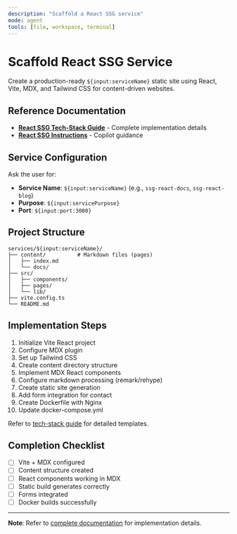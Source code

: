 ```yaml
---
description: "Scaffold a React SSG service"
mode: agent
tools: [file, workspace, terminal]
---
```


# Scaffold React SSG Service

Create a production-ready `${input:serviceName}` static site using React, Vite, MDX, and Tailwind CSS for content-driven websites.

## Reference Documentation

- **[React SSG Tech-Stack Guide](../../../../docs/tech-stacks/ssg/react.md)** - Complete implementation details
- **[React SSG Instructions](../instructions/service-ssg-react.instructions.md)** - Copilot guidance

## Service Configuration

Ask the user for:
- **Service Name**: `${input:serviceName}` (e.g., `ssg-react-docs`, `ssg-react-blog`)
- **Purpose**: `${input:servicePurpose}`
- **Port**: `${input:port:3000}`

## Project Structure

```
services/${input:serviceName}/
├── content/          # Markdown files (pages)
│   ├── index.md
│   └── docs/
├── src/
│   ├── components/
│   ├── pages/
│   └── lib/
├── vite.config.ts
└── README.md
```

## Implementation Steps

1. Initialize Vite React project
2. Configure MDX plugin
3. Set up Tailwind CSS
4. Create content directory structure
5. Implement MDX React components
6. Configure markdown processing (remark/rehype)
7. Create static site generation
8. Add form integration for contact
9. Create Dockerfile with Nginx
10. Update docker-compose.yml

Refer to [tech-stack guide](../../../../docs/tech-stacks/ssg/react.md) for detailed templates.

## Completion Checklist

- [ ] Vite + MDX configured
- [ ] Content structure created
- [ ] React components working in MDX
- [ ] Static build generates correctly
- [ ] Forms integrated
- [ ] Docker builds successfully

---

**Note**: Refer to [complete documentation](../../../../docs/tech-stacks/ssg/react.md) for implementation details.
